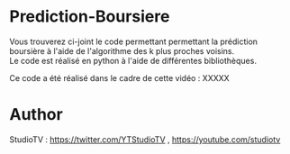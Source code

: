 # Prediction-Boursiere

Vous trouverez ci-joint le code permettant permettant la prédiction boursière à l'aide de l'algorithme des k plus proches voisins.  
Le code est réalisé en python à l'aide de différentes bibliothèques.

Ce code a été réalisé dans le cadre de cette vidéo : XXXXX

# Author

StudioTV : https://twitter.com/YTStudioTV , https://youtube.com/studiotv
